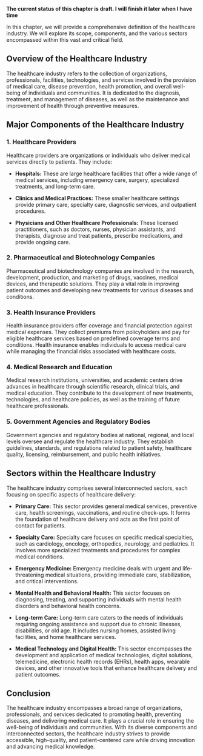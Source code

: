 **The current status of this chapter is draft. I will finish it later when I have time**

In this chapter, we will provide a comprehensive definition of the healthcare industry. We will explore its scope, components, and the various sectors encompassed within this vast and critical field.

Overview of the Healthcare Industry
-----------------------------------

The healthcare industry refers to the collection of organizations, professionals, facilities, technologies, and services involved in the provision of medical care, disease prevention, health promotion, and overall well-being of individuals and communities. It is dedicated to the diagnosis, treatment, and management of diseases, as well as the maintenance and improvement of health through preventive measures.

Major Components of the Healthcare Industry
-------------------------------------------

### 1. Healthcare Providers

Healthcare providers are organizations or individuals who deliver medical services directly to patients. They include:

* **Hospitals:** These are large healthcare facilities that offer a wide range of medical services, including emergency care, surgery, specialized treatments, and long-term care.

* **Clinics and Medical Practices:** These smaller healthcare settings provide primary care, specialty care, diagnostic services, and outpatient procedures.

* **Physicians and Other Healthcare Professionals:** These licensed practitioners, such as doctors, nurses, physician assistants, and therapists, diagnose and treat patients, prescribe medications, and provide ongoing care.

### 2. Pharmaceutical and Biotechnology Companies

Pharmaceutical and biotechnology companies are involved in the research, development, production, and marketing of drugs, vaccines, medical devices, and therapeutic solutions. They play a vital role in improving patient outcomes and developing new treatments for various diseases and conditions.

### 3. Health Insurance Providers

Health insurance providers offer coverage and financial protection against medical expenses. They collect premiums from policyholders and pay for eligible healthcare services based on predefined coverage terms and conditions. Health insurance enables individuals to access medical care while managing the financial risks associated with healthcare costs.

### 4. Medical Research and Education

Medical research institutions, universities, and academic centers drive advances in healthcare through scientific research, clinical trials, and medical education. They contribute to the development of new treatments, technologies, and healthcare policies, as well as the training of future healthcare professionals.

### 5. Government Agencies and Regulatory Bodies

Government agencies and regulatory bodies at national, regional, and local levels oversee and regulate the healthcare industry. They establish guidelines, standards, and regulations related to patient safety, healthcare quality, licensing, reimbursement, and public health initiatives.

Sectors within the Healthcare Industry
--------------------------------------

The healthcare industry comprises several interconnected sectors, each focusing on specific aspects of healthcare delivery:

* **Primary Care:** This sector provides general medical services, preventive care, health screenings, vaccinations, and routine check-ups. It forms the foundation of healthcare delivery and acts as the first point of contact for patients.

* **Specialty Care:** Specialty care focuses on specific medical specialties, such as cardiology, oncology, orthopedics, neurology, and pediatrics. It involves more specialized treatments and procedures for complex medical conditions.

* **Emergency Medicine:** Emergency medicine deals with urgent and life-threatening medical situations, providing immediate care, stabilization, and critical interventions.

* **Mental Health and Behavioral Health:** This sector focuses on diagnosing, treating, and supporting individuals with mental health disorders and behavioral health concerns.

* **Long-term Care:** Long-term care caters to the needs of individuals requiring ongoing assistance and support due to chronic illnesses, disabilities, or old age. It includes nursing homes, assisted living facilities, and home healthcare services.

* **Medical Technology and Digital Health:** This sector encompasses the development and application of medical technologies, digital solutions, telemedicine, electronic health records (EHRs), health apps, wearable devices, and other innovative tools that enhance healthcare delivery and patient outcomes.

Conclusion
----------

The healthcare industry encompasses a broad range of organizations, professionals, and services dedicated to promoting health, preventing diseases, and delivering medical care. It plays a crucial role in ensuring the well-being of individuals and communities. With its diverse components and interconnected sectors, the healthcare industry strives to provide accessible, high-quality, and patient-centered care while driving innovation and advancing medical knowledge.
